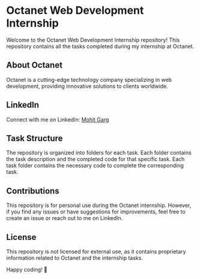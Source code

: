 # Octanet Web Development Internship

Welcome to the Octanet Web Development Internship repository! This repository contains all the tasks completed during my internship at Octanet.

## About Octanet

Octanet is a cutting-edge technology company specializing in web development, providing innovative solutions to clients worldwide.

## LinkedIn

Connect with me on LinkedIn: [Mohit Garg](https://www.linkedin.com/in/mohitgargadii/)

## Task Structure

The repository is organized into folders for each task. Each folder contains the task description and the completed code for that specific task.
Each task folder contains the necessary code to complete the corresponding task. 

## Contributions

This repository is for personal use during the Octanet internship. However, if you find any issues or have suggestions for improvements, feel free to create an issue or reach out to me on LinkedIn.

## License

This repository is not licensed for external use, as it contains proprietary information related to Octanet and the internship tasks.

Happy coding! 🚀